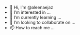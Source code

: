 - 👋 Hi, I’m @aleenaejaz
- 👀 I’m interested in ...
- 🌱 I’m currently learning ...
- 💞️ I’m looking to collaborate on ...
- 📫 How to reach me ...

<!---
aleenaaijaz/aleenaaijaz is a ✨ special ✨ repository because its `README.md` (this file) appears on your GitHub profile.
You can click the Preview link to take a look at your changes.
--->
